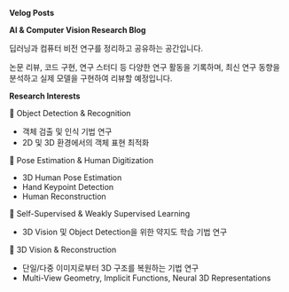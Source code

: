 **Velog Posts**

**AI & Computer Vision Research Blog**

딥러닝과 컴퓨터 비전 연구를 정리하고 공유하는 공간입니다.

논문 리뷰, 코드 구현, 연구 스터디 등 다양한 연구 활동을 기록하며, 최신 연구 동향을 분석하고 실제 모델을 구현하여 리뷰할 예정입니다.

**Research Interests**

📌 Object Detection & Recognition
 - 객체 검출 및 인식 기법 연구
 - 2D 및 3D 환경에서의 객체 표현 최적화
 
📌 Pose Estimation & Human Digitization
 - 3D Human Pose Estimation
 - Hand Keypoint Detection
 - Human Reconstruction
 
📌 Self-Supervised & Weakly Supervised Learning
 - 3D Vision 및 Object Detection을 위한 약지도 학습 기법 연구
 
📌 3D Vision & Reconstruction
 - 단일/다중 이미지로부터 3D 구조를 복원하는 기법 연구
 - Multi-View Geometry, Implicit Functions, Neural 3D Representations
